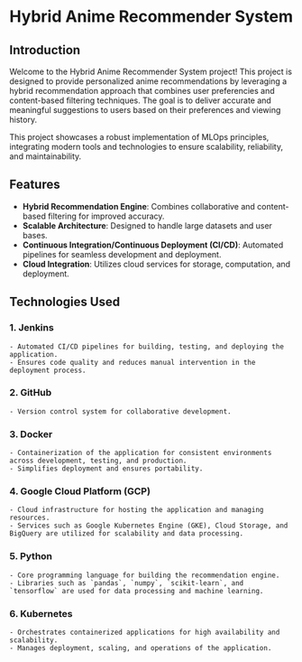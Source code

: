 # Hybrid Anime Recommender System

## Introduction

Welcome to the Hybrid Anime Recommender System project! This project is designed to provide personalized anime recommendations by leveraging a hybrid recommendation approach that combines user preferencies and content-based filtering techniques. The goal is to deliver accurate and meaningful suggestions to users based on their preferences and viewing history.

This project showcases a robust implementation of MLOps principles, integrating modern tools and technologies to ensure scalability, reliability, and maintainability.


## Features

- **Hybrid Recommendation Engine**: Combines collaborative and content-based filtering for improved accuracy.
- **Scalable Architecture**: Designed to handle large datasets and user bases.
- **Continuous Integration/Continuous Deployment (CI/CD)**: Automated pipelines for seamless development and deployment.
- **Cloud Integration**: Utilizes cloud services for storage, computation, and deployment.


## Technologies Used

### 1. **Jenkins**
    - Automated CI/CD pipelines for building, testing, and deploying the application.
    - Ensures code quality and reduces manual intervention in the deployment process.

### 2. **GitHub**
    - Version control system for collaborative development.

### 3. **Docker**
    - Containerization of the application for consistent environments across development, testing, and production.
    - Simplifies deployment and ensures portability.

### 4. **Google Cloud Platform (GCP)**
    - Cloud infrastructure for hosting the application and managing resources.
    - Services such as Google Kubernetes Engine (GKE), Cloud Storage, and BigQuery are utilized for scalability and data processing.

### 5. **Python**
    - Core programming language for building the recommendation engine.
    - Libraries such as `pandas`, `numpy`, `scikit-learn`, and `tensorflow` are used for data processing and machine learning.

### 6. **Kubernetes**
    - Orchestrates containerized applications for high availability and scalability.
    - Manages deployment, scaling, and operations of the application.

